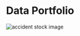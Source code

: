 # Data Portfolio

![accident stock image](https://github.com/user-attachments/assets/5ab0de76-d0d5-4a9e-83e2-2c0b95e72377)

